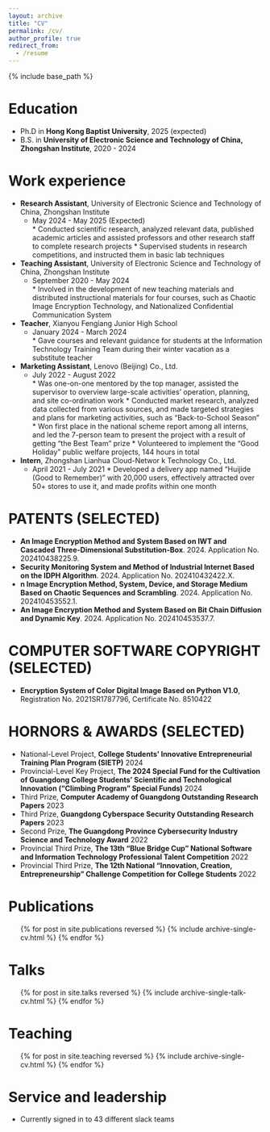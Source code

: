 ```yaml
---
layout: archive
title: "CV"
permalink: /cv/
author_profile: true
redirect_from:
  - /resume
---
```


{% include base_path %}

Education
======
* Ph.D in **Hong Kong Baptist University**, 2025 (expected)
* B.S. in **University of Electronic Science and Technology of China, Zhongshan Institute**, 2020 - 2024

Work experience
======
* **Research Assistant**, University of Electronic Science and Technology of China, Zhongshan Institute                     
  * May 2024 - May 2025 (Expected)                  
         * Conducted scientific research, analyzed relevant data, published academic articles and assisted professors and other research staff to complete research projects 
         * Supervised students in research competitions, and instructed them in basic lab techniques
* **Teaching Assistant**, University of Electronic Science and Technology of China, Zhongshan Institute                    
  * September 2020 - May 2024                               
         * Involved in the development of new teaching materials and distributed instructional materials for four courses, such as Chaotic Image Encryption Technology, and Nationalized Confidential Communication System
* **Teacher**, Xianyou Fengiang Junior High School        
  * January 2024 - March 2024                            
         * Gave courses and relevant guidance for students at the Information Technology Training Team during their winter vacation as a substitute teacher
* **Marketing Assistant**, Lenovo (Beijing) Co., Ltd.        
  * July 2022 - August 2022    
         * Was one-on-one mentored by the top manager, assisted the supervisor to overview large-scale activities’ operation, planning, and site co-ordination work 
         * Conducted market research, analyzed data collected from various sources, and made targeted strategies and plans for marketing activities, such as “Back-to-School Season” 
         * Won first place in the national scheme report among all interns, and led the 7-person team to present the project with a result of getting “the Best Team” prize
         * Volunteered to implement the “Good Holiday” public welfare projects, 144 hours in total 
* **Intern**, Zhongshan Lianhua Cloud-Networ k Technology Co., Ltd. 
  * April 2021 - July 2021
         * Developed a delivery app named “Huijide (Good to Remember)” with 20,000 users,  effectively attracted over 50+ stores to use it, and made profits within one month

  
PATENTS (SELECTED)
======
* **An Image Encryption Method and System Based on IWT and Cascaded Three-Dimensional Substitution-Box**. 2024. Application No. 202410438225.9. 
* **Security Monitoring System and Method of Industrial Internet Based on the IDPH Algorithm**. 2024. Application No. 202410432422.X.  
* **n Image Encryption Method, System, Device, and Storage Medium Based on Chaotic Sequences and Scrambling**. 2024. Application No. 202410453552.1. 
* **An Image Encryption Method and System Based on Bit Chain Diffusion and Dynamic Key**. 2024. Application No. 202410453537.7. 


COMPUTER SOFTWARE COPYRIGHT (SELECTED)
======
* **Encryption System of Color Digital Image Based on Python V1.0**, Registration No. 2021SR1787796, Certificate No. 8510422 

HORNORS & AWARDS (SELECTED)
======
* National-Level Project, **College Students’ Innovative Entrepreneurial Training Plan Program (SIETP)**                                                      2024
* Provincial-Level Key Project, **The 2024 Special Fund for the Cultivation of Guangdong College Students’ Scientific and Technological Innovation (“Climbing Program” Special Funds)**                                                               2024
* Third Prize, **Computer Academy of Guangdong Outstanding Research Papers**     2023
* Third Prize, **Guangdong Cyberspace Security Outstanding Research Papers**     2023
* Second Prize, **The Guangdong Province Cybersecurity Industry Science and Technology Award**                                                               2022 
* Provincial Third Prize, **The 13th “Blue Bridge Cup” National Software and Information Technology Professional Talent Competition**                                2022
* Provincial Third Prize, **The 12th National “Innovation, Creation, Entrepreneurship” Challenge Competition for College Students**   2022



Publications
======
  <ul>{% for post in site.publications reversed %}
    {% include archive-single-cv.html %}
  {% endfor %}</ul>
  
Talks
======
  <ul>{% for post in site.talks reversed %}
    {% include archive-single-talk-cv.html  %}
  {% endfor %}</ul>
  
Teaching
======
  <ul>{% for post in site.teaching reversed %}
    {% include archive-single-cv.html %}
  {% endfor %}</ul>
  
Service and leadership
======
* Currently signed in to 43 different slack teams
